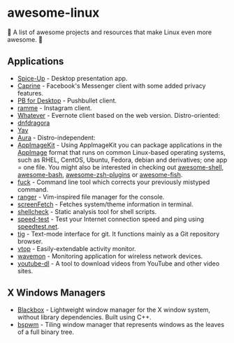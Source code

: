 # awesome-linux

:penguin: A list of awesome projects and resources that make Linux even more awesome. :penguin:

## Applications

- [Spice-Up](https://github.com/Philip-Scott/Spice-up) - Desktop presentation app.
- [Caprine](https://github.com/sindresorhus/caprine) - Facebook's Messenger client with some added privacy features.
- [PB for Desktop](https://github.com/sidneys/pb-for-desktop) - Pushbullet client.
- [ramme](https://github.com/terkelg/ramme) - Instagram client.
- [Whatever](https://github.com/CellarD0-0r/whatever) - Evernote client based on the web version. Distro-oriented:
- [dnfdragora](https://github.com/manatools/dnfdragora)
- [Yay](https://github.com/Jguer/yay)
- [Aura](https://github.com/aurapm/aura) - Distro-independent:
- [AppImageKit](https://github.com/probonopd/AppImageKit) - Using AppImageKit you can package applications in the [AppImage](http://appimage.org/) format that runs on common Linux-based operating systems, such as RHEL, CentOS, Ubuntu, Fedora, debian and derivatives; one app = one file. You might also be interested in checking out [awesome-shell](https://github.com/alebcay/awesome-shell), [awesome-bash](https://github.com/awesome-lists/awesome-bash), [awesome-zsh-plugins](https://github.com/unixorn/awesome-zsh-plugins) or [awesome-fish](https://github.com/jbucaran/awesome-fish).
- [fuck](https://github.com/nvbn/thefuck) - Command line tool which corrects your previously mistyped command.
- [ranger](https://github.com/ranger/ranger) - Vim-inspired file manager for the console.
- [screenFetch](https://github.com/KittyKatt/screenFetch) - Fetches system/theme information in terminal.
- [shellcheck](https://github.com/koalaman/shellcheck) - Static analysis tool for shell scripts.
- [speed-test](https://github.com/sindresorhus/speed-test) - Test your Internet connection speed and ping using [speedtest.net](http://www.speedtest.net/).
- [tig](https://github.com/jonas/tig) - Text-mode interface for git. It functions mainly as a Git repository browser.
- [vtop](https://github.com/MrRio/vtop) - Easily-extendable activity monitor.
- [wavemon](https://github.com/uoaerg/wavemon) - Monitoring application for wireless network devices.
- [youtube-dl](https://github.com/rg3/youtube-dl) - A tool to download videos from YouTube and other video sites.

## X Windows Managers

- [Blackbox](https://github.com/bradleythughes/blackbox) - Lightweight window manager for the X window system, without library dependencies. Built using C++.
- [bspwm](https://github.com/baskerville/bspwm) - Tiling window manager that represents windows as the leaves of a full binary tree.
